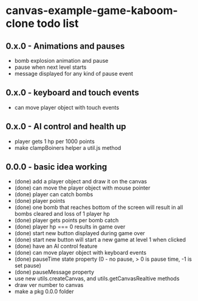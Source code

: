 # canvas-example-game-kaboom-clone todo list

## 0.x.0 - Animations and pauses
* bomb explosion animation and pause
* pause when next level starts
* message displayed for any kind of pause event

## 0.x.0 - keyboard and touch events
* can move player object with touch events

## 0.x.0 - AI control and health up
* player gets 1 hp per 1000 points
* make clampBoiners helper a util.js method

## 0.0.0 - basic idea working
* (done) add a player object and draw it on the canvas
* (done) can move the player object with mouse pointer
* (done) player can catch bombs
* (done) player points
* (done) one bomb that reaches bottom of the screen will result in all bombs cleared and loss of 1 player hp
* (done) player gets points per bomb catch
* (done) player hp === 0 results in game over
* (done) start new button displayed during game over
* (done) start new button will start a new game at level 1 when clicked
* (done) have an AI control feature
* (done) can move player object with keyboard events
* (done) pauseTime state property (0 - no pause, > 0 is pause time, -1 is set pause)
* (done) pauseMessage property
* use new utils.createCanvas, and utils.getCanvasRealtive methods
* draw ver number to canvas
* make a pkg 0.0.0 folder
